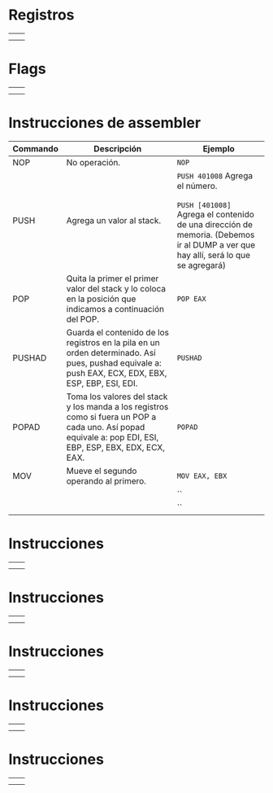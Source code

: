 

# Registros

|     |     |
| --- | --- |
|     |     |
|     |     |


# Flags

|     |     |
| --- | --- |
|     |     |
|     |     |

# Instrucciones de assembler

| Commando | Descripción                                                                                                                                               | Ejemplo                                                                                                                                                                  |
| -------- | --------------------------------------------------------------------------------------------------------------------------------------------------------- | ------------------------------------------------------------------------------------------------------------------------------------------------------------------------ |
| NOP      | No operación.                                                                                                                                             | `NOP`                                                                                                                                                                    |
| PUSH     | Agrega un valor al stack.                                                                                                                                 | `PUSH 401008` Agrega el número.<br><br>`PUSH [401008]` Agrega el contenido de una dirección de memoria. (Debemos ir al DUMP a ver que hay allí, será lo que se agregará) |
| POP      | Quita la primer el primer valor del stack y lo coloca en la posición que indicamos a continuación del POP.                                                | `POP EAX`                                                                                                                                                                |
| PUSHAD   | Guarda el contenido de los registros en la pila en un orden determinado. Así pues, pushad equivale a: push EAX, ECX, EDX, EBX, ESP, EBP, ESI, EDI.        | `PUSHAD`                                                                                                                                                                 |
| POPAD    | Toma los valores del stack y los manda a los registros como si fuera un POP a cada uno. Así popad equivale a: pop EDI, ESI, EBP, ESP, EBX, EDX, ECX, EAX. | `POPAD`                                                                                                                                                                  |
| MOV      | Mueve el segundo operando al primero.                                                                                                                     | `MOV EAX, EBX`                                                                                                                                                           |
|          |                                                                                                                                                           | ``                                                                                                                                                                       |
|          |                                                                                                                                                           | ``                                                                                                                                                                       |


# Instrucciones 

|     |     |
| --- | --- |
|     |     |
|     |     |

# Instrucciones 

|     |     |
| --- | --- |
|     |     |
|     |     |


# Instrucciones 

|     |     |
| --- | --- |
|     |     |
|     |     |


# Instrucciones 

|     |     |
| --- | --- |
|     |     |
|     |     |


# Instrucciones 

|     |     |
| --- | --- |
|     |     |
|     |     |
